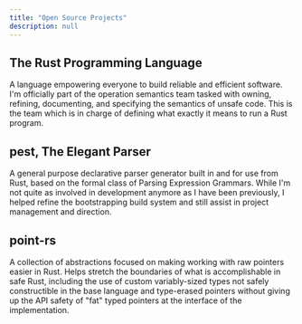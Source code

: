 ```yaml
---
title: "Open Source Projects"
description: null
---
```


## The Rust Programming Language

A language empowering everyone to build reliable and efficient software. I'm
officially part of the operation semantics team tasked with owning, refining,
documenting, and specifying the semantics of unsafe code. This is the team
which is in charge of defining what exactly it means to run a Rust program.

## pest, The Elegant Parser

A general purpose declarative parser generator built in and for use from Rust,
based on the formal class of Parsing Expression Grammars. While I'm not quite as
involved in development anymore as I have been previously, I helped refine the
bootstrapping build system and still assist in project management and direction.

## point-rs

A collection of abstractions focused on making working with raw pointers easier
in Rust. Helps stretch the boundaries of what is accomplishable in safe Rust,
including the use of custom variably-sized types not safely constructible in
the base language and type-erased pointers without giving up the API safety of
"fat" typed pointers at the interface of the implementation.
